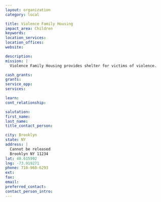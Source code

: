 ```yaml
---
layout: organization
category: local

title: Violence Family Housing
impact_area: Children
keywords: 
location_services: 
location_offices: 
website: 

description: 
mission: |
  Violence Family Housing provides shelter for victims of violence.

cash_grants: 
grants: 
service_opp: 
services: 

learn: 
cont_relationship: 

salutation: 
first_name: 
last_name: 
title_contact_person: 

city: Brooklyn
state: NY
address: |
  Cannot be released  
  Brooklyn NY 11234
lat: 40.615992
lng: -73.919271
phone: 718-968-6293
ext: 
fax: 
email: 
preferred_contact: 
contact_person_intro: 
---
```

